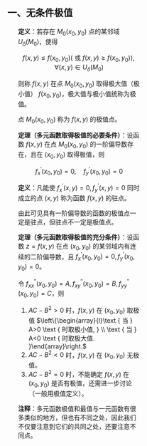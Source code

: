 <div style="float: left; width: 64%; padding: 1%;">

<ul>

## 一、无条件极值

<ul>

**定义**：若存在 $M_{0}\left(x_{0}, y_{0}\right)$ 点的某邻域 $U_{\delta}\left(M_{0}\right)$，使得

$$
f(x, y) \leqslant f\left(x_{0}, y_{0}\right)\left(\text { 或 } f(x, y) \geqslant f\left(x_{0}, y_{0}\right)\right), \forall(x, y) \in U_{\delta}\left(M_{0}\right)
$$

则称 $f(x, y)$ 在点 $M_{0}\left(x_{0}, y_{0}\right)$ 取得极大值（极小值） $f\left(x_{0}, y_{0}\right)$，极大值与极小值统称为极值。

点 $M_{0}\left(x_{0}, y_{0}\right)$ 称为 $f(x, y)$ 的极值点。

**定理（多元函数取得极值的必要条件）**：设函数 $f(x, y)$ 在点 $M_{0}\left(x_{0}, y_{0}\right)$ 的一阶偏导数存在，且在 $\left(x_{0}, y_{0}\right)$ 取得极值，则

$$
f_{x}^{\prime}\left(x_{0}, y_{0}\right)=0, \quad f_{y}^{\prime}\left(x_{0}, y_{0}\right)=0
$$

**定义**：凡能使 $f_{x}^{\prime}(x, y)=0, f_{y}^{\prime}(x, y)=0$ 同时成立的点 $(x, y)$ 称为函数 $f(x, y)$ 的驻点。

由此可见具有一阶偏导数的函数的极值点一定是驻点，但驻点不一定是极值点。

**定理（多元函数取得极值的充分条件）**：设函数 $z=f(x, y)$ 在点 $\left(x_{0}, y_{0}\right)$ 的某邻域内有连续的二阶偏导数，且 $f_{x}^{\prime}\left(x_{0}, y_{0}\right)=0, f_{y}^{\prime}\left(x_{0}, y_{0}\right)=0$。

令 $f_{x x}^{\prime \prime}\left(x_{0}, y_{0}\right)=A, f_{x y}^{\prime \prime}\left(x_{0}, y_{0}\right)=B, f_{y y}^{\prime \prime}\left(x_{0}, y_{0}\right)=C$，则
1. $A C-B^{2}>0$ 时，$f(x, y)$ 在 $\left(x_{0}, y_{0}\right)$ 取极值 $\left\{\begin{array}{l}\text { 当 } A>0 \text { 时取极小值, } \\ \text { 当 } A<0 \text { 时取极大值. }\end{array}\right.$
2. $A C-B^{2}<0$ 时，$f(x, y)$ 在 $\left(x_{0}, y_{0}\right)$ 无极值。
3. $A C-B^{2}=0$ 时，不能确定 $f(x, y)$ 在 $\left(x_{0}, y_{0}\right)$ 是否有极值，还需进一步讨论（一般用极值定义）。

**注释**：多元函数极值和最值与一元函数有很多类似的地方，但也有不同之处，因此我们不仅要注意到它们的共同之处，还要注意不同点。

</ul>
</div>
<div style="float: right; width: 26%; padding: 1%;">

</div>
<div style="clear: both;"></div>
